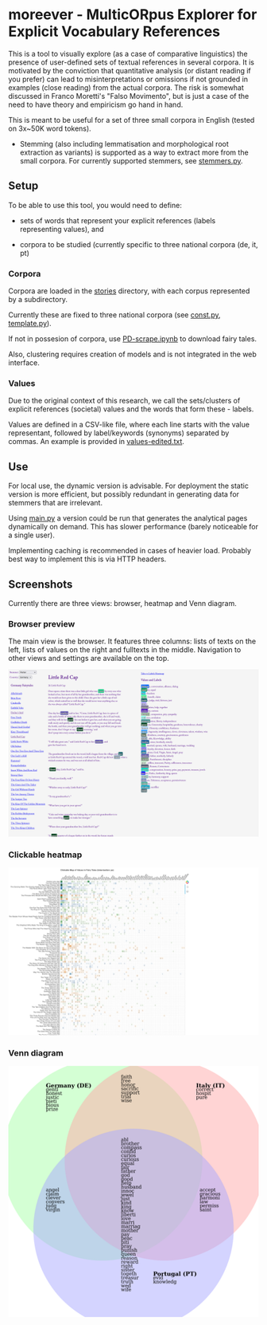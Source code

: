 # moreever - MulticORpus Explorer for Explicit Vocabulary References

This is a tool to visually explore (as a case of comparative linguistics) the presence of user-defined sets of textual references in several corpora. It is motivated by the conviction that quantitative analysis (or distant reading if you prefer) can lead to misinterpretations or omissions if not grounded in examples (close reading) from the actual corpora. The risk is somewhat discussed in Franco Moretti's "Falso Movimento", but is just a case of the need to have theory and empiricism go hand in hand.


This is meant to be useful for a set of three small corpora in English (tested on 3x~50K word tokens).



* Stemming (also including lemmatisation and morphological root extraction as variants) is supported as a way to extract more from the small corpora. For currently supported stemmers, see [stemmers.py](stemmers.py).

## Setup

To be able to use this tool, you would need to define:

* sets of words that represent your explicit references (labels representing values), and

* corpora to be studied (currently specific to three national corpora (de, it, pt)

### Corpora

Corpora are loaded in the [stories](stories/) directory, with each corpus represented by a subdirectory.

Currently these are fixed to three national corpora (see [const.py](const.py), [template.py](template.py)).

If not in possesion of corpora, use [PD-scrape.ipynb](PD-scrape.ipynb) to download fairy tales.

Also, clustering requires creation of models and is not integrated in the web interface.

### Values

Due to the original context of this research, we call the sets/clusters of explicit references (societal) values and the words that form these - labels.

Values are defined in a CSV-like file, where each line starts with the value representant, followed by label/keywords (synonyms) separated by commas. An example is provided in [values-edited.txt](values-edited.txt).

## Use
For local use, the dynamic version is advisable. For deployment the static version is more efficient, but possibly redundant in generating data for stemmers that are irrelevant.

Using [main.py](main.py) a version could be run that generates the analytical pages dynamically on demand. This has slower performance (barely noticeable for a single user).

Implementing caching is recommended in cases of heavier load. Probably best way to implement this is via HTTP headers.

## Screenshots

Currently there are three views: browser, heatmap and Venn diagram.

### Browser preview

The main view is the browser. It features three columns: lists of texts on the left, lists of values on the right and fulltexts in the middle. Navigation to other views and settings are available on the top.

![Browser preview](docs/browser-ps.png "Browser preview for Porter Stemmer")

### Clickable heatmap
![Clickable heatmap](docs/heatmap-ps.png "Clickable heatmap for Porter Stemmer")

### Venn diagram 
![Venn diagram](docs/venn-sb.png "Venn diagram for Snowball Stemmer")
